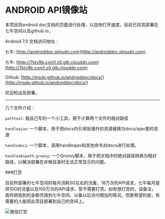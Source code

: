 ANDROID API镜像站
=

本项目将android doc文档的页面进行处理，以加快打开速度，目前已将其部署在七牛空间以及github.io，

Android 7.0 文档访问地址：

七牛: [http://androiddoc.qiniudn.com](http://androiddoc.qiniudn.com)

七牛: [http://7ktv9b.com1.z0.glb.clouddn.com](http://7ktv9b.com1.z0.glb.clouddn.com)

Github: [http://msdx.github.io/androiddoc/docs/](http://msdx.github.io/androiddoc/docs/)

欢迎检出及部署。

---

几个文件介绍：

`pathtool`: 我自己写的一个小工具，用于计算两个文件的相对路径

`handleajax`: 一个脚本，用于把docs内引用到墙外的资源替换为docs/ajax里的资源

`handledocs`: 一个脚本，调用handleajax和其他命令对docs进行处理。

`handleabspath.groovy`: 一个Groovy脚本，用于把文档中的绝对路径转换为相对路径，以解决部署在非根目录时无法正常显示的问题。

###打赏

目前所部署的七牛空间的每月消耗5G左右的流量，18万次的API请求，七牛每月提供10G的流量以及100万次的API请求，暂不需要打赏。如有想打赏的，请备注，我将把收到的金额充值到七牛空间，以备以后访问增加的情况。但更希望的是，有需要的人能把此项目部署到自己的空间上。

![微信打赏](http://7xpdix.com1.z0.glb.clouddn.com/wechat.png)
